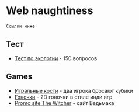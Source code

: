 # Web naughtiness
```
Ссылки ниже
```
## Тест

* [Тест по экологии](https://nobloodontheleaves.github.io/Test/) - 150 вопросов

## Games

* [Игральные кости](https://nobloodontheleaves.github.io/Cubes/) - два игрока бросают кубики
* [Гоночки](https://nobloodontheleaves.github.io/streetRaceJs/) - 2D гоночки в стиле инди игр
* [Promo site The Witcher](https://nobloodontheleaves.github.io/Withcer/) - сайт Ведьмака

